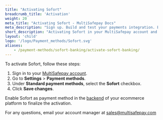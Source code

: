 ```yaml
---
title: "Activating Sofort"
breadcrumb_title: 'Activation'
weight: 20
meta_title: "Activating Sofort - MultiSafepay Docs"
meta_description: "Sign up. Build and test your payments integration. Explore our products and services. Use our API reference, SDKs, and wrappers. Get support."
short_description: "Activating Sofort in your MultiSafepay account and backend"
layout: 'child'
logo: '/logo/Payment_methods/Sofort.svg'
aliases: 
    - /payment-methods/sofort-banking/activate-sofort-banking/
---
```


To activate Sofort, follow these steps:

1. Sign in to your [MultiSafepay account](https://merchant.multisafepay.com). 
2. Go to **Settings** > **Payment methods**.
3. Under **Standard payment methods**, select the **Sofort** checkbox.
3. Click **Save changes**.

Enable Sofort as payment method in the [backend](/getting-started/glossary/#backend) of your ecommerce platform to finalize the activation.

For any questions, email your account manager at <sales@multisafepay.com>

